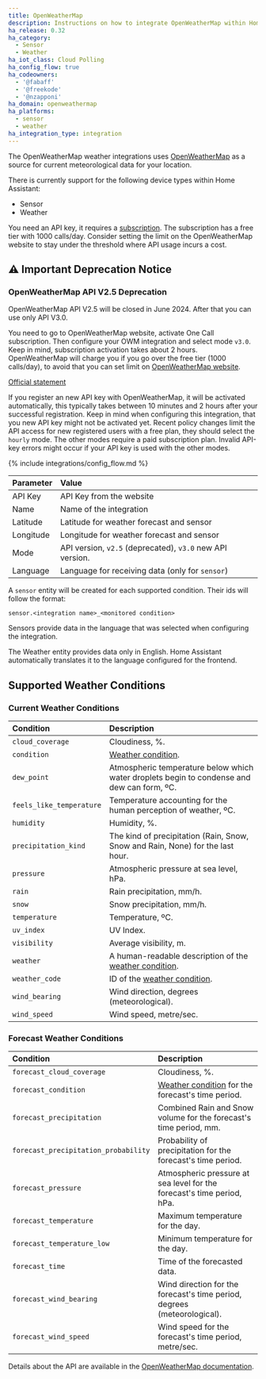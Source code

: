 ```yaml
---
title: OpenWeatherMap
description: Instructions on how to integrate OpenWeatherMap within Home Assistant.
ha_release: 0.32
ha_category:
  - Sensor
  - Weather
ha_iot_class: Cloud Polling
ha_config_flow: true
ha_codeowners:
  - '@fabaff'
  - '@freekode'
  - '@nzapponi'
ha_domain: openweathermap
ha_platforms:
  - sensor
  - weather
ha_integration_type: integration
---
```


The OpenWeatherMap weather integrations uses [OpenWeatherMap](https://openweathermap.org/) as a source for current meteorological data for your location.

There is currently support for the following device types within Home Assistant:

- Sensor
- Weather

You need an API key, it requires a [subscription](https://openweathermap.org/api/one-call-3). The subscription has a free tier with 1000 calls/day. Consider setting the limit on the OpenWeatherMap website to stay under the threshold where API usage incurs a cost.

## ⚠️ Important Deprecation Notice

### OpenWeatherMap API V2.5 Deprecation

OpenWeatherMap API V2.5 will be closed in June 2024. After that you can use only API V3.0.

You need to go to OpenWeatherMap website, activate One Call subscription.
Then configure your OWM integration and select mode `v3.0`.
Keep in mind, subscription activation takes about 2 hours.
OpenWeatherMap will charge you if you go over the free tier (1000 calls/day), to avoid that you can set limit on [OpenWeatherMap website](https://home.openweathermap.org/subscriptions).

[Official statement](https://openweathermap.org/one-call-transfer)

<div class='note'>

If you register an new API key with OpenWeatherMap, it will be activated automatically, this typically takes between 10 minutes and 2 hours
after your successful registration. Keep in mind when configuring this integration, that you new API key might
not be activated yet. Recent policy changes limit the API access for new registered users with a free plan, they should select the `hourly` mode. The other modes require a paid subscription plan. Invalid API-key errors might occur if your API key is used with the other modes.

</div>

{% include integrations/config_flow.md %}

| Parameter | Value                                                     |
| :-------- | :-------------------------------------------------------- |
| API Key   | API Key from the website                                  |
| Name      | Name of the integration                                   |
| Latitude  | Latitude for weather forecast and sensor                  |
| Longitude | Longitude for weather forecast and sensor                 |
| Mode      | API version, `v2.5` (deprecated), `v3.0` new API version. |
| Language  | Language for receiving data (only for `sensor`)           |

A `sensor` entity will be created for each supported condition. Their ids will follow the format:

`sensor.<integration name>_<monitored condition>`

Sensors provide data in the language that was selected when configuring the integration.

<div class='note'>

The Weather entity provides data only in English. Home Assistant automatically translates it to the language configured for the frontend.

</div>

## Supported Weather Conditions

### Current Weather Conditions

| Condition                | Description                                                                                                                       |
| :----------------------- | :-------------------------------------------------------------------------------------------------------------------------------- |
| `cloud_coverage`         | Cloudiness, %.                                                                                                                    |
| `condition`              | [Weather condition](https://developers.home-assistant.io/docs/core/entity/weather/#recommended-values-for-state-and-condition).   |
| `dew_point`              | Atmospheric temperature below which water droplets begin to condense and dew can form, ºC.                                        |
| `feels_like_temperature` | Temperature accounting for the human perception of weather, ºC.                                                                   |
| `humidity`               | Humidity, %.                                                                                                                      |
| `precipitation_kind`     | The kind of precipitation (Rain, Snow, Snow and Rain, None) for the last hour.                                                    |
| `pressure`               | Atmospheric pressure at sea level, hPa.                                                                                           |
| `rain`                   | Rain precipitation, mm/h.                                                                                                         |
| `snow`                   | Snow precipitation, mm/h.                                                                                                         |
| `temperature`            | Temperature, ºC.                                                                                                                  |
| `uv_index`               | UV Index.                                                                                                                         |
| `visibility`             | Average visibility, m.                                                                                                            |
| `weather`                | A human-readable description of the [weather condition](https://openweathermap.org/weather-conditions#Weather-Condition-Codes-2). |
| `weather_code`           | ID of the [weather condition](https://openweathermap.org/weather-conditions#Weather-Condition-Codes-2).                           |
| `wind_bearing`           | Wind direction, degrees (meteorological).                                                                                         |
| `wind_speed`             | Wind speed, metre/sec.                                                                                                            |

### Forecast Weather Conditions

| Condition                            | Description                                                                                                                                                    |
| :----------------------------------- | :------------------------------------------------------------------------------------------------------------------------------------------------------------- |
| `forecast_cloud_coverage`            | Cloudiness, %.                                                                                                                                                 |
| `forecast_condition`                 | [Weather condition](https://developers.home-assistant.io/docs/core/entity/weather/#recommended-values-for-state-and-condition) for the forecast's time period. |
| `forecast_precipitation`             | Combined Rain and Snow volume for the forecast's time period, mm.                                                                                              |
| `forecast_precipitation_probability` | Probability of precipitation for the forecast's time period.                                                                                                   |
| `forecast_pressure`                  | Atmospheric pressure at sea level for the forecast's time period, hPa.                                                                                         |
| `forecast_temperature`               | Maximum temperature for the day.                                                                                                                               |
| `forecast_temperature_low`           | Minimum temperature for the day.                                                                                                                               |
| `forecast_time`                      | Time of the forecasted data.                                                                                                                                   |
| `forecast_wind_bearing`              | Wind direction for the forecast's time period, degrees (meteorological).                                                                                       |
| `forecast_wind_speed`                | Wind speed for the forecast's time period, metre/sec.                                                                                                          |

Details about the API are available in the [OpenWeatherMap documentation](https://openweathermap.org/api).
